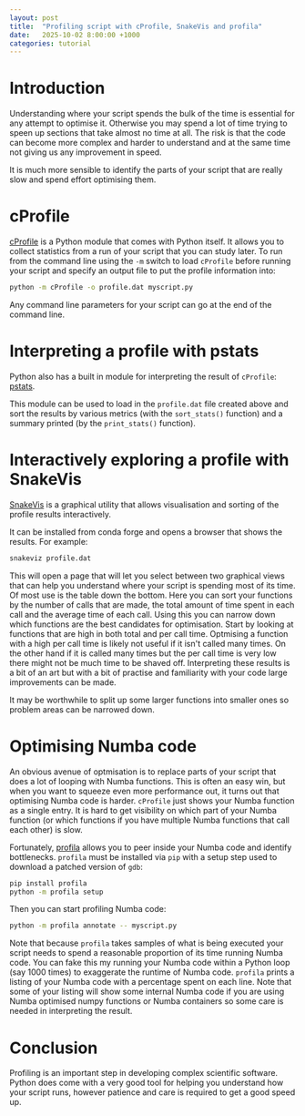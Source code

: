 ```yaml
---
layout: post
title:  "Profiling script with cProfile, SnakeVis and profila"
date:   2025-10-02 8:00:00 +1000
categories: tutorial
---
```


# Introduction

Understanding where your script spends the bulk of the time is essential
for any attempt to optimise it. Otherwise you may spend a lot of time
trying to speen up sections that take almost no time at all. The risk
is that the code can become more complex and harder to understand and
at the same time not giving us any improvement in speed.

It is much more sensible to identify the parts of your script that are 
really slow and spend effort optimising them.

# cProfile

[cProfile](https://docs.python.org/3/library/profile.html) is a Python
module that comes with Python itself. It allows you to collect statistics
from a run of your script that you can study later. To run from the command
line using the `-m` switch to load `cProfile` before running your script and
specify an output file to put the profile information into:

```bash
python -m cProfile -o profile.dat myscript.py
```

Any command line parameters for your script can go at the end of the command line.

# Interpreting a profile with pstats

Python also has a built in module for interpreting the result of `cProfile`: [pstats](https://docs.python.org/3/library/profile.html#module-pstats).

This module can be used to load in the `profile.dat` file created above and
sort the results by various metrics (with the `sort_stats()` function) and
a summary printed (by the `print_stats()` function).

# Interactively exploring a profile with SnakeVis

[SnakeVis](https://jiffyclub.github.io/snakeviz/) is a graphical utility that
allows visualisation and sorting of the profile results interactively.

It can be installed from conda forge and opens a browser that shows the
results. For example:

```bash
snakeviz profile.dat
```

This will open a page that will let you select between two graphical views that
can help you understand where your script is spending most of its time. Of most
use is the table down the bottom. Here you can sort your functions by the number
of calls that are made, the total amount of time spent in each call and the 
average time of each call. Using this you can narrow down which functions are the
best candidates for optimisation. Start by looking at functions that are high in 
both total and per call time. Optmising a function with a high per call time is 
likely not useful if it isn't called many times. On the other hand if it is called
many times but the per call time is very low there might not be much time to be 
shaved off. Interpreting these results is a bit of an art but with a bit of 
practise and familiarity with your code large improvements can be made.

It may be worthwhile to split up some larger functions into smaller ones so 
problem areas can be narrowed down.

# Optimising Numba code

An obvious avenue of optmisation is to replace parts of your script that does a lot
of looping with Numba functions. This is often an easy win, but when you want to 
squeeze even more performance out, it turns out that optimising Numba code is harder. 
`cProfile` just shows your Numba function as
a single entry. It is hard to get visibility on which part of your Numba function 
(or which functions if you have multiple Numba functions that call each other) is slow. 

Fortunately, [profila](https://github.com/pythonspeed/profila) allows you to peer inside
your Numba code and identify bottlenecks. `profila` must be installed via `pip` with
a setup step used to download a patched version of `gdb`:

```bash
pip install profila
python -m profila setup
```

Then you can start profiling Numba code:

```bash
python -m profila annotate -- myscript.py
```

Note that because `profila` takes samples of what is being executed your script needs to
spend a reasonable proportion of its time running Numba code. You can fake this my running
your Numba code within a Python loop (say 1000 times) to exaggerate the runtime of Numba
code. `profila` prints a listing of your Numba code with a percentage spent on each line.
Note that some of your listing will show some internal Numba code if you are using Numba
optimised numpy functions or Numba containers so some care is needed in interpreting
the result.

# Conclusion

Profiling is an important step in developing complex scientific software. Python does
come with a very good tool for helping you understand how your script runs, however
patience and care is required to get a good speed up.
